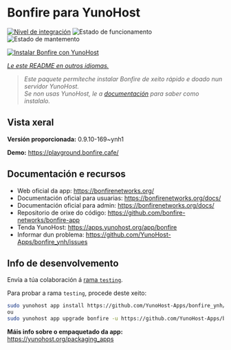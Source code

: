 <!--
NOTA: Este README foi creado automáticamente por <https://github.com/YunoHost/apps/tree/master/tools/readme_generator>
NON debe editarse manualmente.
-->

# Bonfire para YunoHost

[![Nivel de integración](https://apps.yunohost.org/badge/integration/bonfire)](https://ci-apps.yunohost.org/ci/apps/bonfire/)
![Estado de funcionamento](https://apps.yunohost.org/badge/state/bonfire)
![Estado de mantemento](https://apps.yunohost.org/badge/maintained/bonfire)

[![Instalar Bonfire con YunoHost](https://install-app.yunohost.org/install-with-yunohost.svg)](https://install-app.yunohost.org/?app=bonfire)

*[Le este README en outros idiomas.](./ALL_README.md)*

> *Este paquete permíteche instalar Bonfire de xeito rápido e doado nun servidor YunoHost.*  
> *Se non usas YunoHost, le a [documentación](https://yunohost.org/install) para saber como instalalo.*

## Vista xeral



**Versión proporcionada:** 0.9.10-169~ynh1

**Demo:** <https://playground.bonfire.cafe/>
## Documentación e recursos

- Web oficial da app: <https://bonfirenetworks.org/>
- Documentación oficial para usuarias: <https://bonfirenetworks.org/docs/>
- Documentación oficial para admin: <https://bonfirenetworks.org/docs/>
- Repositorio de orixe do código: <https://github.com/bonfire-networks/bonfire-app>
- Tenda YunoHost: <https://apps.yunohost.org/app/bonfire>
- Informar dun problema: <https://github.com/YunoHost-Apps/bonfire_ynh/issues>

## Info de desenvolvemento

Envía a túa colaboración á [rama `testing`](https://github.com/YunoHost-Apps/bonfire_ynh/tree/testing).

Para probar a rama `testing`, procede deste xeito:

```bash
sudo yunohost app install https://github.com/YunoHost-Apps/bonfire_ynh/tree/testing --debug
ou
sudo yunohost app upgrade bonfire -u https://github.com/YunoHost-Apps/bonfire_ynh/tree/testing --debug
```

**Máis info sobre o empaquetado da app:** <https://yunohost.org/packaging_apps>
